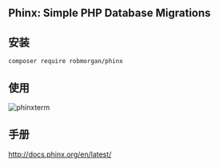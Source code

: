 ## Phinx: Simple PHP Database Migrations

## 安装
`composer require robmorgan/phinx`

## 使用
![phinxterm](https://cloud.githubusercontent.com/assets/178939/3887559/e6b5e524-21f2-11e4-8256-0ba6040725fc.gif)


## 手册
http://docs.phinx.org/en/latest/
